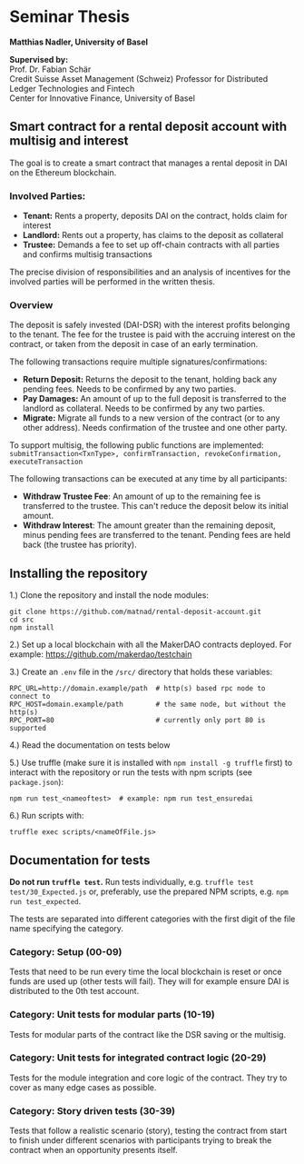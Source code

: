 # Seminar Thesis
**Matthias Nadler, University of Basel**

**Supervised by:**   
Prof. Dr. Fabian Schär  
Credit Suisse Asset Management (Schweiz) Professor for Distributed Ledger Technologies and Fintech  
Center for Innovative Finance, University of Basel
## Smart contract for a rental deposit account with multisig and interest
The goal is to create a smart contract that manages a rental deposit in DAI on the Ethereum blockchain.

### Involved Parties:
* **Tenant:** Rents a property, deposits DAI on the contract, holds claim for interest
* **Landlord:** Rents out a property, has claims to the deposit as collateral
* **Trustee:** Demands a fee to set up off-chain contracts with all parties and confirms multisig transactions

The precise division of responsibilities and an analysis of incentives for the involved parties will be performed in the written thesis.

### Overview
The deposit is safely invested (DAI-DSR) with the interest profits belonging to the tenant. 
The fee for the trustee is paid with the accruing interest on the contract, or taken from the deposit in case of an early termination.

The following transactions require multiple signatures/confirmations:
* **Return Deposit:** Returns the deposit to the tenant, holding back any pending fees. Needs to be confirmed by any two parties.
* **Pay Damages:** An amount of up to the full deposit is transferred to the landlord as collateral. Needs to be confirmed by any two parties.
* **Migrate:** Migrate all funds to a new version of the contract (or to any other address). Needs confirmation of the trustee and one other party.

To support multisig, the following public functions are implemented:
`submitTransaction<TxnType>, confirmTransaction, revokeConfirmation, executeTransaction`

The following transactions can be executed at any time by all participants:
* **Withdraw Trustee Fee**: An amount of up to the remaining fee is transferred to the trustee. This can't reduce the deposit below its initial amount.
* **Withdraw Interest**: The amount greater than the remaining deposit, minus pending fees are transferred to the tenant. Pending fees are held back (the trustee has priority).
 
## Installing the repository
1.) Clone the repository and install the node modules:
```
git clone https://github.com/matnad/rental-deposit-account.git
cd src
npm install
```

2.) Set up a local blockchain with all the MakerDAO contracts deployed. For example: https://github.com/makerdao/testchain

3.) Create an `.env` file in the `/src/` directory that holds these variables:
```
RPC_URL=http://domain.example/path  # http(s) based rpc node to connect to
RPC_HOST=domain.example/path        # the same node, but without the http(s)
RPC_PORT=80                         # currently only port 80 is supported
```

4.) Read the documentation on tests below

5.) Use truffle (make sure it is installed with `npm install -g truffle` first) to interact with the repository or run the tests with npm scripts (see `package.json`):
```
npm run test_<nameoftest>  # example: npm run test_ensuredai
```

6.) Run scripts with:
```
truffle exec scripts/<nameOfFile.js>
```

## Documentation for tests
**Do not run `truffle test`.** Run tests individually, e.g. `truffle test test/30_Expected.js` or, preferably, use the prepared NPM scripts, e.g. `npm run test_expected`.

The tests are separated into different categories with the first digit of the file name specifying the category.

### Category: Setup (00-09)
Tests that need to be run every time the local blockchain is reset or once funds are used up (other tests will fail). They will for example ensure DAI is distributed to the 0th test account. 

### Category: Unit tests for modular parts (10-19)
Tests for modular parts of the contract like the DSR saving or the multisig.

### Category: Unit tests for integrated contract logic (20-29)
Tests for the module integration and core logic of the contract. They try to cover as many edge cases as possible.

### Category: Story driven tests (30-39)
Tests that follow a realistic scenario (story), testing the contract from start to finish under different scenarios with participants trying to break the contract when an opportunity presents itself.